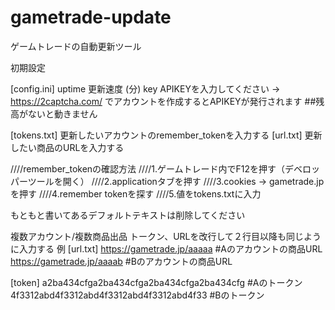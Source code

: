 # gametrade-update
ゲームトレードの自動更新ツール

初期設定

[config.ini]
uptime 更新速度 (分)
key APIKEYを入力してください
→ https://2captcha.com/ でアカウントを作成するとAPIKEYが発行されます
##残高がないと動きません


[tokens.txt]
更新したいアカウントのremember_tokenを入力する
[url.txt]
更新したい商品のURLを入力する


////remember_tokenの確認方法
////1.ゲームトレード内でF12を押す（デベロッパーツールを開く）
////2.applicationタブを押す
////3.cookies → gametrade.jpを押す
////4.remember tokenを探す
////5.値をtokens.txtに入力

もともと書いてあるデフォルトテキストは削除してください


複数アカウント/複数商品出品
トークン、URLを改行して２行目以降も同じように入力する
例
[url.txt]
https://gametrade.jp/aaaaa #Aのアカウントの商品URL
https://gametrade.jp/aaaab #Bのアカウントの商品URL

[token]
a2ba434cfga2ba434cfga2ba434cfga2ba434cfg #Aのトークン
4f3312abd4f3312abd4f3312abd4f3312abd4f33 #Bのトークン
